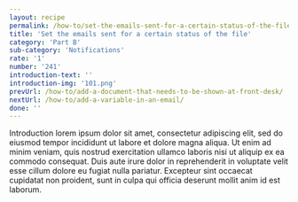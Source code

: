 ```yaml
---
layout: recipe
permalink: /how-to/set-the-emails-sent-for-a-certain-status-of-the-file/
title: 'Set the emails sent for a certain status of the file'
category: 'Part B'
sub-category: 'Notifications'
rate: '1'
number: '241'
introduction-text: ''
introduction-img: '101.png'
prevUrl: /how-to/add-a-document-that-needs-to-be-shown-at-front-desk/
nextUrl: /how-to/add-a-variable-in-an-email/
done: ''
---
```


Introduction lorem ipsum dolor sit amet, consectetur adipiscing elit, sed do eiusmod tempor incididunt ut labore et dolore magna aliqua. Ut enim ad minim veniam, quis nostrud exercitation ullamco laboris nisi ut aliquip ex ea commodo consequat. Duis aute irure dolor in reprehenderit in voluptate velit esse cillum dolore eu fugiat nulla pariatur. Excepteur sint occaecat cupidatat non proident, sunt in culpa qui officia deserunt mollit anim id est laborum.

